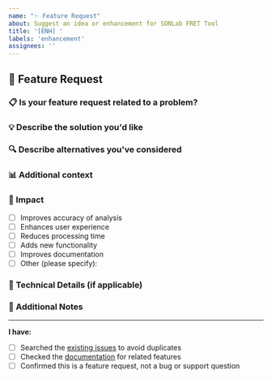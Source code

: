 ```yaml
---
name: "✨ Feature Request"
about: Suggest an idea or enhancement for SONLab FRET Tool
title: '[ENH] '
labels: 'enhancement'
assignees: ''
---
```


## 🚀 Feature Request
<!-- A clear and concise description of the feature you'd like to see added. -->

### 📋 Is your feature request related to a problem?
<!-- 
Please describe the problem you're trying to solve. 
Example: I'm always frustrated when [...] 
-->

### 💡 Describe the solution you'd like
<!-- A clear and concise description of what you want to happen. -->

### 🔍 Describe alternatives you've considered
<!-- 
A clear and concise description of any alternative solutions 
or features you've considered.
-->

### 📊 Additional context
<!-- 
Add any other context or screenshots about the feature request here.
If this is a request for a new analysis method, please include relevant 
literature or references.
-->

### 🎯 Impact
<!-- 
How would this feature improve the software? 
Check all that apply:
-->
- [ ] Improves accuracy of analysis
- [ ] Enhances user experience
- [ ] Reduces processing time
- [ ] Adds new functionality
- [ ] Improves documentation
- [ ] Other (please specify):

### 🧪 Technical Details (if applicable)
<!-- 
Any technical details that might be relevant for implementation:
- Required dependencies
- Algorithm details
- Performance considerations
-->

### 💭 Additional Notes
<!-- Add any other notes about the feature request here. -->

---

**I have:**
- [ ] Searched the [existing issues](https://github.com/sonlab-metu/SONLab-FRET-Tool/issues) to avoid duplicates
- [ ] Checked the [documentation](https://github.com/sonlab-metu/SONLab-FRET-Tool#readme) for related features
- [ ] Confirmed this is a feature request, not a bug or support question

<!-- Thank you for contributing to SONLab FRET Tool! Your input helps make the software better. -->
